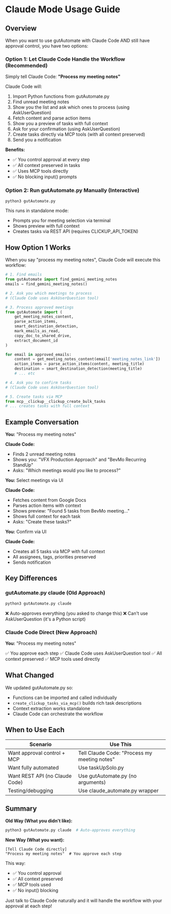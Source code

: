 # Claude Mode Usage Guide

## Overview

When you want to use gutAutomate with Claude Code AND still have approval control, you have two options:

### Option 1: Let Claude Code Handle the Workflow (Recommended)

Simply tell Claude Code: **"Process my meeting notes"**

Claude Code will:
1. Import Python functions from gutAutomate.py
2. Find unread meeting notes
3. Show you the list and ask which ones to process (using AskUserQuestion)
4. Fetch content and parse action items
5. Show you a preview of tasks with full context
6. Ask for your confirmation (using AskUserQuestion)
7. Create tasks directly via MCP tools (with all context preserved)
8. Send you a notification

**Benefits:**
- ✅ You control approval at every step
- ✅ All context preserved in tasks
- ✅ Uses MCP tools directly
- ✅ No blocking input() prompts

### Option 2: Run gutAutomate.py Manually (Interactive)

```bash
python3 gutAutomate.py
```

This runs in standalone mode:
- Prompts you for meeting selection via terminal
- Shows preview with full context
- Creates tasks via REST API (requires CLICKUP_API_TOKEN)

## How Option 1 Works

When you say "process my meeting notes", Claude Code will execute this workflow:

```python
# 1. Find emails
from gutAutomate import find_gemini_meeting_notes
emails = find_gemini_meeting_notes()

# 2. Ask you which meetings to process
# (Claude Code uses AskUserQuestion tool)

# 3. Process approved meetings
from gutAutomate import (
    get_meeting_notes_content,
    parse_action_items,
    smart_destination_detection,
    mark_emails_as_read,
    copy_doc_to_shared_drive,
    extract_document_id
)

for email in approved_emails:
    content = get_meeting_notes_content(email['meeting_notes_link'])
    action_items = parse_action_items(content, meeting_title)
    destination = smart_destination_detection(meeting_title)
    # ... etc

# 4. Ask you to confirm tasks
# (Claude Code uses AskUserQuestion tool)

# 5. Create tasks via MCP
from mcp__clickup__clickup_create_bulk_tasks
# ... creates tasks with full context
```

## Example Conversation

**You:** "Process my meeting notes"

**Claude Code:**
- Finds 2 unread meeting notes
- Shows you: "VFX Production Approach" and "BevMo Recurring StandUp"
- Asks: "Which meetings would you like to process?"

**You:** Select meetings via UI

**Claude Code:**
- Fetches content from Google Docs
- Parses action items with context
- Shows preview: "Found 5 tasks from BevMo meeting..."
- Shows full context for each task
- Asks: "Create these tasks?"

**You:** Confirm via UI

**Claude Code:**
- Creates all 5 tasks via MCP with full context
- All assignees, tags, priorities preserved
- Sends notification

## Key Differences

### gutAutomate.py claude (Old Approach)
```bash
python3 gutAutomate.py claude
```
❌ Auto-approves everything (you asked to change this)
❌ Can't use AskUserQuestion (it's a Python script)

### Claude Code Direct (New Approach)
**You:** "Process my meeting notes"

✅ You approve each step
✅ Claude Code uses AskUserQuestion tool
✅ All context preserved
✅ MCP tools used directly

## What Changed

We updated gutAutomate.py so:
- Functions can be imported and called individually
- `create_clickup_tasks_via_mcp()` builds rich task descriptions
- Context extraction works standalone
- Claude Code can orchestrate the workflow

## When to Use Each

| Scenario | Use This |
|----------|----------|
| Want approval control + MCP | Tell Claude Code: "Process my meeting notes" |
| Want fully automated | Use taskUpSolo.py |
| Want REST API (no Claude Code) | Use gutAutomate.py (no arguments) |
| Testing/debugging | Use claude_automate.py wrapper |

## Summary

**Old Way (What you didn't like):**
```bash
python3 gutAutomate.py claude  # Auto-approves everything
```

**New Way (What you want):**
```
[Tell Claude Code directly]
"Process my meeting notes"  # You approve each step
```

This way:
- ✅ You control approval
- ✅ All context preserved
- ✅ MCP tools used
- ✅ No input() blocking

Just talk to Claude Code naturally and it will handle the workflow with your approval at each step!
